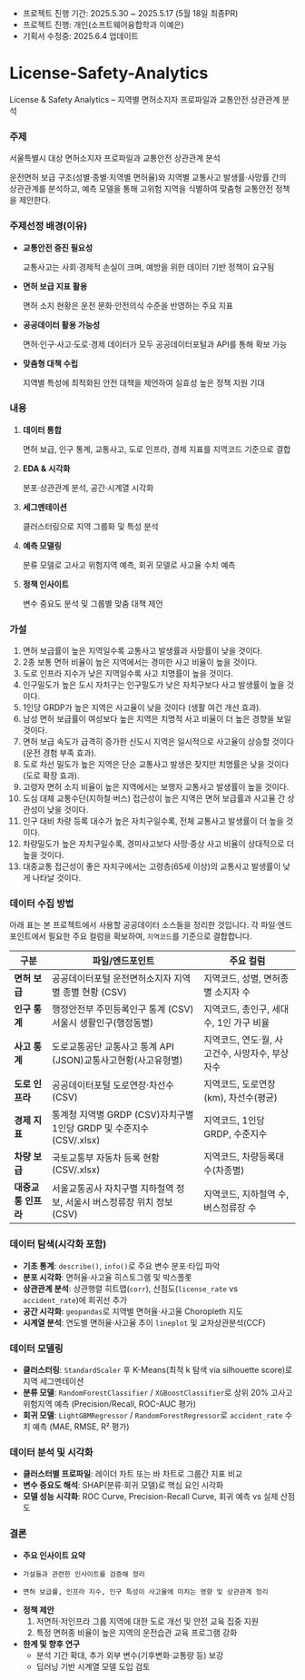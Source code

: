 - 프로젝트 진행 기간: 2025.5.30 ~ 2025.5.17 (5월 18일 최종PR)
- 프로젝트 진행: 개인(소프트웨어융합학과 이예은)
- 기획서 수정중: 2025.6.4 업데이트  

# License-Safety-Analytics
License &amp; Safety Analytics – 지역별 면허소지자 프로파일과 교통안전 상관관계 분석

### 주제

서울특별시 대상 면허소지자 프로파일과 교통안전 상관관계 분석

운전면허 보급 구조(성별·종별·지역별 면허율)와 지역별 교통사고 발생률·사망률 간의 상관관계를 분석하고, 예측 모델을 통해 고위험 지역을 식별하여 맞춤형 교통안전 정책을 제안한다.

### 주제선정 배경(이유)

- **교통안전 증진 필요성**
    
    교통사고는 사회·경제적 손실이 크며, 예방을 위한 데이터 기반 정책이 요구됨
    
- **면허 보급 지표 활용**
    
    면허 소지 현황은 운전 문화·안전의식 수준을 반영하는 주요 지표
    
- **공공데이터 활용 가능성**
    
    면허·인구·사고·도로·경제 데이터가 모두 공공데이터포털과 API를 통해 확보 가능
    
- **맞춤형 대책 수립**
    
    지역별 특성에 최적화된 안전 대책을 제언하여 실효성 높은 정책 지원 기대
    

### 내용

1. **데이터 통합**
    
    면허 보급, 인구 통계, 교통사고, 도로 인프라, 경제 지표를 지역코드 기준으로 결합
    
2. **EDA & 시각화**
    
    분포·상관관계 분석, 공간·시계열 시각화
    
3. **세그멘테이션**
    
    클러스터링으로 지역 그룹화 및 특성 분석
    
4. **예측 모델링**
    
    분류 모델로 고사고 위험지역 예측, 회귀 모델로 사고율 수치 예측
    
5. **정책 인사이트**
    
    변수 중요도 분석 및 그룹별 맞춤 대책 제언
    

### 가설

1. 면허 보급률이 높은 지역일수록 교통사고 발생률과 사망률이 낮을 것이다.
2. 2종 보통 면허 비율이 높은 지역에서는 경미한 사고 비율이 높을 것이다.
3. 도로 인프라 지수가 낮은 지역일수록 사고 치명률이 높을 것이다.
4. 인구밀도가 높은 도시 자치구는 인구밀도가 낮은 자치구보다 사고 발생률이 높을 것이다.
5. 1인당 GRDP가 높은 지역은 사고율이 낮을 것이다 (생활 여건 개선 효과).
6. 남성 면허 보급률이 여성보다 높은 지역은 치명적 사고 비율이 더 높은 경향을 보일 것이다.
7. 면허 보급 속도가 급격히 증가한 신도시 지역은 일시적으로 사고율이 상승할 것이다 (운전 경험 부족 효과).
8. 도로 차선 밀도가 높은 지역은 단순 교통사고 발생은 잦지만 치명률은 낮을 것이다 (도로 확장 효과).
9. 고령자 면허 소지 비율이 높은 지역에서는 보행자 교통사고 발생률이 높을 것이다.
10. 도심 대체 교통수단(지하철·버스) 접근성이 높은 지역은 면허 보급률과 사고율 간 상관성이 낮을 것이다.
11. 인구 대비 차량 등록 대수가 높은 자치구일수록, 전체 교통사고 발생률이 더 높을 것이다.
12. 차량밀도가 높은 자치구일수록, 경미사고보다 사망·중상 사고 비율이 상대적으로 더 높을 것이다.
13. 대중교통 접근성이 좋은 자치구에서는 고령층(65세 이상)의 교통사고 발생률이 낮게 나타날 것이다.

### 데이터 수집 방법

아래 표는 본 프로젝트에서 사용할 공공데이터 소스들을 정리한 것입니다. 각 파일·엔드포인트에서 필요한 주요 컬럼을 확보하여, `지역코드`를 기준으로 결합합니다.

| 구분 | 파일/엔드포인트 | 주요 컬럼 |
| --- | --- | --- |
| **면허 보급** | 공공데이터포털 운전면허소지자 지역별 종별 현황 (CSV) | 지역코드, 성별, 면허종별 소지자 수 |
| **인구 통계** | 행정안전부 주민등록인구 통계 (CSV)서울시 생활인구(행정동별) | 지역코드, 총인구, 세대수, 1인 가구 비율 |
| **사고 통계** | 도로교통공단 교통사고 통계 API (JSON)교통사고현황(사고유형별) | 지역코드, 연도·월, 사고건수, 사망자수, 부상자수 |
| **도로 인프라** | 공공데이터포털 도로연장·차선수 (CSV) | 지역코드, 도로연장(km), 차선수(평균) |
| **경제 지표** | 통계청 지역별 GRDP (CSV)자치구별 1인당 GRDP 및 수준지수 (CSV/.xlsx) | 지역코드, 1인당 GRDP, 수준지수 |
| **차량 보급** | 국토교통부 자동차 등록 현황 (CSV/.xlsx) | 지역코드, 차량등록대수(차종별) |
| **대중교통 인프라** | 서울교통공사 자치구별 지하철역 정보, 서울시 버스정류장 위치 정보 (CSV) | 지역코드, 지하철역 수, 버스정류장 수 |

### 데이터 탐색(시각화 포함)

- **기초 통계**: `describe()`, `info()`로 주요 변수 분포·타입 파악
- **분포 시각화**: 면허율·사고율 히스토그램 및 박스플롯
- **상관관계 분석**: 상관행렬 히트맵(`corr`), 산점도(`license_rate` vs `accident_rate`)에 회귀선 추가
- **공간 시각화**: `geopandas`로 지역별 면허율·사고율 Choropleth 지도
- **시계열 분석**: 연도별 면허율·사고율 추이 `lineplot` 및 교차상관분석(CCF)

### 데이터 모델링

- **클러스터링**: `StandardScaler` 후 K-Means(최적 k 탐색 via silhouette score)로 지역 세그멘테이션
- **분류 모델**: `RandomForestClassifier` / `XGBoostClassifier`로 상위 20% 고사고 위험지역 예측 (Precision/Recall, ROC-AUC 평가)
- **회귀 모델**: `LightGBMRegressor` / `RandomForestRegressor`로 `accident_rate` 수치 예측 (MAE, RMSE, R² 평가)

### 데이터 분석 및 시각화

- **클러스터별 프로파일**: 레이더 차트 또는 바 차트로 그룹간 지표 비교
- **변수 중요도 해석**: SHAP(분류·회귀 모델)로 핵심 요인 시각화
- **모델 성능 시각화**: ROC Curve, Precision-Recall Curve, 회귀 예측 vs 실제 산점도

### 결론

- **주요 인사이트 요약**
-     가설들과 관련한 인사이트를 검증해 정리
-     면허 보급률, 인프라 지수, 인구 특성이 사고율에 미치는 영향 및 상관관계 정리 

- **정책 제안**
    1. 저면허·저인프라 그룹 지역에 대한 도로 개선 및 안전 교육 집중 지원
    2. 특정 면허종 비율이 높은 지역의 운전습관 교육 프로그램 강화
- **한계 및 향후 연구**
    - 분석 기간 확대, 추가 외부 변수(기후변화·교통량 등) 보강
    - 딥러닝 기반 시계열 모델 도입 검토
